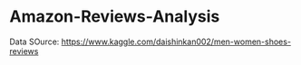 # Amazon-Reviews-Analysis

Data SOurce: https://www.kaggle.com/daishinkan002/men-women-shoes-reviews